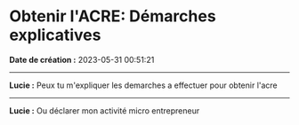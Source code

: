 # Obtenir l'ACRE: Démarches explicatives

**Date de création :** 2023-05-31 00:51:21

---

**Lucie :**
Peux tu m'expliquer les demarches a effectuer pour obtenir l'acre

---

**Lucie :**
Ou déclarer mon activité micro entrepreneur

